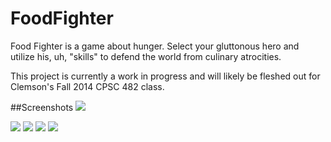 # FoodFighter
   Food Fighter is a game about hunger. Select your gluttonous hero and utilize his, uh, "skills" to defend the world from culinary atrocities.

   This project is currently a work in progress and will likely be fleshed out for Clemson's Fall 2014 CPSC 482 class.


##Screenshots
<img src="http://i.imgur.com/2ExRbXk.png"/>


<img src="http://imgur.com/dV4hykl.png" />


<img src="http://imgur.com/wb3b8gC.png" />


<img src="http://imgur.com/ooTO9tp.png" />


<img src="http://imgur.com/oSnijNM.png" />

